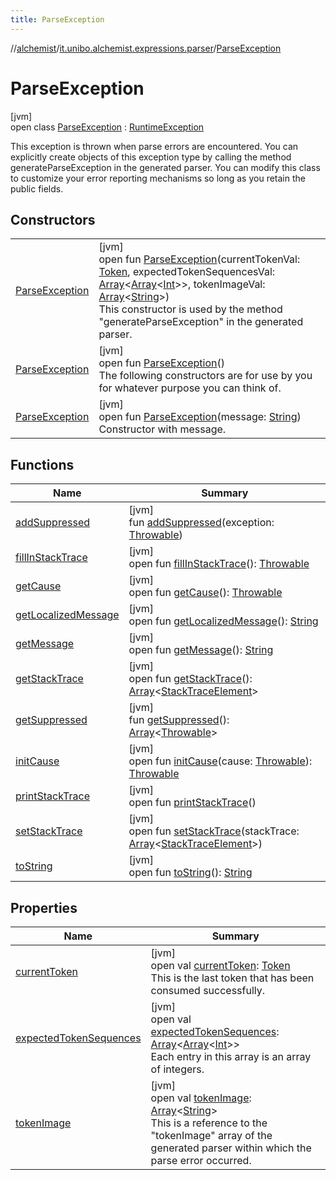 ```yaml
---
title: ParseException
---
```

//[alchemist](../../../index.html)/[it.unibo.alchemist.expressions.parser](../index.html)/[ParseException](index.html)



# ParseException



[jvm]\
open class [ParseException](index.html) : [RuntimeException](https://docs.oracle.com/javase/8/docs/api/java/lang/RuntimeException.html)

This exception is thrown when parse errors are encountered. You can explicitly create objects of this exception type by calling the method generateParseException in the generated parser. You can modify this class to customize your error reporting mechanisms so long as you retain the public fields.



## Constructors


| | |
|---|---|
| [ParseException](-parse-exception.html) | [jvm]<br>open fun [ParseException](-parse-exception.html)(currentTokenVal: [Token](../-token/index.html), expectedTokenSequencesVal: [Array](https://kotlinlang.org/api/latest/jvm/stdlib/kotlin/-array/index.html)<[Array](https://kotlinlang.org/api/latest/jvm/stdlib/kotlin/-array/index.html)<[Int](https://kotlinlang.org/api/latest/jvm/stdlib/kotlin/-int/index.html)>>, tokenImageVal: [Array](https://kotlinlang.org/api/latest/jvm/stdlib/kotlin/-array/index.html)<[String](https://docs.oracle.com/javase/8/docs/api/java/lang/String.html)>)<br>This constructor is used by the method "generateParseException" in the generated parser. |
| [ParseException](-parse-exception.html) | [jvm]<br>open fun [ParseException](-parse-exception.html)()<br>The following constructors are for use by you for whatever purpose you can think of. |
| [ParseException](-parse-exception.html) | [jvm]<br>open fun [ParseException](-parse-exception.html)(message: [String](https://docs.oracle.com/javase/8/docs/api/java/lang/String.html))<br>Constructor with message. |


## Functions


| Name | Summary |
|---|---|
| [addSuppressed](index.html#-1898257014%2FFunctions%2F-134779887) | [jvm]<br>fun [addSuppressed](index.html#-1898257014%2FFunctions%2F-134779887)(exception: [Throwable](https://docs.oracle.com/javase/8/docs/api/java/lang/Throwable.html)) |
| [fillInStackTrace](index.html#-1207709164%2FFunctions%2F-134779887) | [jvm]<br>open fun [fillInStackTrace](index.html#-1207709164%2FFunctions%2F-134779887)(): [Throwable](https://docs.oracle.com/javase/8/docs/api/java/lang/Throwable.html) |
| [getCause](index.html#-252564762%2FFunctions%2F-134779887) | [jvm]<br>open fun [getCause](index.html#-252564762%2FFunctions%2F-134779887)(): [Throwable](https://docs.oracle.com/javase/8/docs/api/java/lang/Throwable.html) |
| [getLocalizedMessage](index.html#-2138642817%2FFunctions%2F-134779887) | [jvm]<br>open fun [getLocalizedMessage](index.html#-2138642817%2FFunctions%2F-134779887)(): [String](https://docs.oracle.com/javase/8/docs/api/java/lang/String.html) |
| [getMessage](index.html#1068546184%2FFunctions%2F-134779887) | [jvm]<br>open fun [getMessage](index.html#1068546184%2FFunctions%2F-134779887)(): [String](https://docs.oracle.com/javase/8/docs/api/java/lang/String.html) |
| [getStackTrace](index.html#-1238049138%2FFunctions%2F-134779887) | [jvm]<br>open fun [getStackTrace](index.html#-1238049138%2FFunctions%2F-134779887)(): [Array](https://kotlinlang.org/api/latest/jvm/stdlib/kotlin/-array/index.html)<[StackTraceElement](https://docs.oracle.com/javase/8/docs/api/java/lang/StackTraceElement.html)> |
| [getSuppressed](index.html#1678506999%2FFunctions%2F-134779887) | [jvm]<br>fun [getSuppressed](index.html#1678506999%2FFunctions%2F-134779887)(): [Array](https://kotlinlang.org/api/latest/jvm/stdlib/kotlin/-array/index.html)<[Throwable](https://docs.oracle.com/javase/8/docs/api/java/lang/Throwable.html)> |
| [initCause](index.html#-104903378%2FFunctions%2F-134779887) | [jvm]<br>open fun [initCause](index.html#-104903378%2FFunctions%2F-134779887)(cause: [Throwable](https://docs.oracle.com/javase/8/docs/api/java/lang/Throwable.html)): [Throwable](https://docs.oracle.com/javase/8/docs/api/java/lang/Throwable.html) |
| [printStackTrace](index.html#-1357294889%2FFunctions%2F-134779887) | [jvm]<br>open fun [printStackTrace](index.html#-1357294889%2FFunctions%2F-134779887)() |
| [setStackTrace](index.html#-1146009933%2FFunctions%2F-134779887) | [jvm]<br>open fun [setStackTrace](index.html#-1146009933%2FFunctions%2F-134779887)(stackTrace: [Array](https://kotlinlang.org/api/latest/jvm/stdlib/kotlin/-array/index.html)<[StackTraceElement](https://docs.oracle.com/javase/8/docs/api/java/lang/StackTraceElement.html)>) |
| [toString](index.html#1869833549%2FFunctions%2F-134779887) | [jvm]<br>open fun [toString](index.html#1869833549%2FFunctions%2F-134779887)(): [String](https://docs.oracle.com/javase/8/docs/api/java/lang/String.html) |


## Properties


| Name | Summary |
|---|---|
| [currentToken](current-token.html) | [jvm]<br>open val [currentToken](current-token.html): [Token](../-token/index.html)<br>This is the last token that has been consumed successfully. |
| [expectedTokenSequences](expected-token-sequences.html) | [jvm]<br>open val [expectedTokenSequences](expected-token-sequences.html): [Array](https://kotlinlang.org/api/latest/jvm/stdlib/kotlin/-array/index.html)<[Array](https://kotlinlang.org/api/latest/jvm/stdlib/kotlin/-array/index.html)<[Int](https://kotlinlang.org/api/latest/jvm/stdlib/kotlin/-int/index.html)>><br>Each entry in this array is an array of integers. |
| [tokenImage](token-image.html) | [jvm]<br>open val [tokenImage](token-image.html): [Array](https://kotlinlang.org/api/latest/jvm/stdlib/kotlin/-array/index.html)<[String](https://docs.oracle.com/javase/8/docs/api/java/lang/String.html)><br>This is a reference to the "tokenImage" array of the generated parser within which the parse error occurred. |

